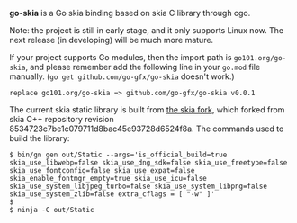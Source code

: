 **go-skia** is a Go skia binding based on skia C library through cgo.

Note: the project is still in early stage, and it only supports Linux now. 
The next release (in developing) will be much more mature.

If your project supports Go modules, then the import path is `go101.org/go-skia`,
and please remember add the following line in your `go.mod` file manually.
(`go get github.com/go-gfx/go-skia` doesn't work.)

```
replace go101.org/go-skia => github.com/go-gfx/go-skia v0.0.1
```

The current skia static library is built from [the skia fork](https://github.com/go-graphics/skia),
which forked from skia C++ repository revision 8534723c7be1c079711d8bac45e93728d6524f8a.
The commands used to build the library:
```
$ bin/gn gen out/Static --args='is_official_build=true skia_use_libwebp=false skia_use_dng_sdk=false skia_use_freetype=false skia_use_fontconfig=false skia_use_expat=false skia_enable_fontmgr_empty=true skia_use_icu=false skia_use_system_libjpeg_turbo=false skia_use_system_libpng=false skia_use_system_zlib=false extra_cflags = [ "-w" ]'
$
$ ninja -C out/Static
```



